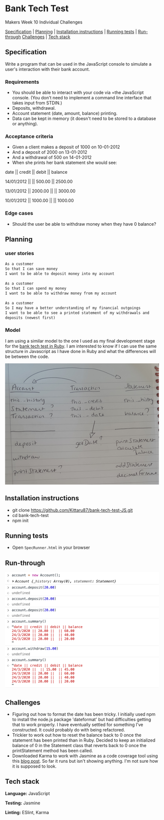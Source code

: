 # Bank Tech Test 

Makers Week 10 Individual Challenges


[Specification](#Specification) | [Planning](#Planning) | [Installation instructions](#Installation-instructions) | [Running tests](#Running-tests) | [Run-through](#Run-through) [Challenges](#challenges) | [Tech stack](#Tech-stack)

## Specification
Write a program that can be used in the JavaScript console to simulate a user's interaction with their bank account.

### Requirements

* You should be able to interact with your code via =the JavaScript console. (You don't need to implement a command line interface that takes input from STDIN.)
* Deposits, withdrawal.
* Account statement (date, amount, balance) printing.
* Data can be kept in memory (it doesn't need to be stored to a database or anything).

### Acceptance criteria

* Given a client makes a deposit of 1000 on 10-01-2012
* And a deposit of 2000 on 13-01-2012
* And a withdrawal of 500 on 14-01-2012
* When she prints her bank statement she would see:

date || credit || debit || balance

14/01/2012 || || 500.00 || 2500.00

13/01/2012 || 2000.00 || || 3000.00

10/01/2012 || 1000.00 || || 1000.00

### Edge cases
* Should the user be able to withdraw money when they have 0 balance?

## Planning

### user stories
```
As a customer
So that I can save money
I want to be able to deposit money into my account

As a customer
So that I can spend my money
I want to be able to withdraw money from my account

As a customer
So I may have a better understanding of my financial outgoings
I want to be able to see a printed statement of my withdrawals and deposits (newest first)
```
### Model

I am using a similar model to the one I used as my final development stage for the [bank tech test in Ruby](https://github.com/Kittaru87/bank-tech-test). I am interested to know if I can use the same structure in Javascript as I have done in Ruby and what the differences will be between the code.

![Bank Tech Test Model 2](./Public/bank-tt-JS.jpg)


## Installation instructions

* git clone https://github.com/Kittaru87/bank-tech-test-JS.git
* cd bank-tech-test
* npm init


## Running tests
* Open `SpecRunner.html` in your browser


## Run-through
![Console test](./Public/console-test.png)

## Challenges
* Figuring out how to format the date has been tricky. I initially used npm to install the node.js package 'dateformat' but had difficulties getting that to work properly. I have eventually settled for something I've constructed. It could probably do with being refactored.
* Trickier to work out how to reset the balance back to 0 once the statement has been printed than in Ruby. Decided to keep an initialized balance of 0 in the Statement class that reverts back to 0 once the printStatement method has been called.
* Downloaded Karma to work with Jasmine as a code coverage tool using this [blog post](https://sidanmor.com/karma-jasmine-install-and-run-21a2956563f). So far it runs but isn't showing anything. I'm not sure how it is supposed to look.


## Tech stack

**Language:** JavaScript

**Testing:** Jasmine

**Linting:** ESlint, Karma